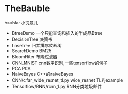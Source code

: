 # TheBauble
bauble: 小玩意儿

* BtreeDemo 一个只能查询和插入的半成品Btree
* DecisionTree 决策书
* LoseTree 归并排序败者树
* SearchDemo BM25
* BloomFliter 布隆过滤器
* CNN_MNIST cnn数字识别,一些tensorflow的例子
* PCA PCA
* NaiveBayes C++的naiveBayes
* CNN/cifar_wide_resnet_tl.py wide_resnet TL的example
* Tensorflow/RNN/rcnn_1.py RNN分类垃圾邮件
